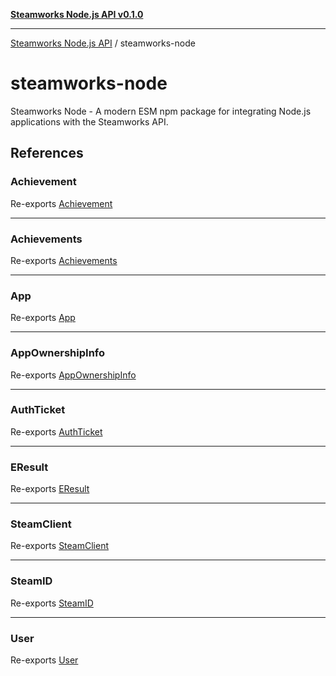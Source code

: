 [**Steamworks Node.js API v0.1.0**](../README.md)

***

[Steamworks Node.js API](../modules.md) / steamworks-node

# steamworks-node

Steamworks Node - A modern ESM npm package for integrating Node.js applications with the Steamworks API.

## References

### Achievement

Re-exports [Achievement](../api/achievements/interfaces/Achievement.md)

***

### Achievements

Re-exports [Achievements](../api/achievements/classes/Achievements.md)

***

### App

Re-exports [App](../api/app/classes/App.md)

***

### AppOwnershipInfo

Re-exports [AppOwnershipInfo](../api/app/interfaces/AppOwnershipInfo.md)

***

### AuthTicket

Re-exports [AuthTicket](../api/user/interfaces/AuthTicket.md)

***

### EResult

Re-exports [EResult](../bindings/types/enumerations/EResult.md)

***

### SteamClient

Re-exports [SteamClient](../api/client/classes/SteamClient.md)

***

### SteamID

Re-exports [SteamID](../bindings/types/type-aliases/SteamID.md)

***

### User

Re-exports [User](../api/user/classes/User.md)
